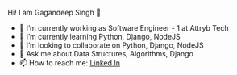 Hi! I am Gagandeep Singh 👋
- 🔭 I’m currently working as Software Engineer - 1 at Attryb Tech
- 🌱 I’m currently learning Python, Django, NodeJS
- 👯 I’m looking to collaborate on Python, Django, NodeJS
- 💬 Ask me about Data Structures, Algorithms, Django
- 📫 How to reach me: [Linked In](https://www.linkedin.com/in/imgagandeep)
